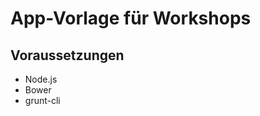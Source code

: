 App-Vorlage für Workshops
=========================

Voraussetzungen
---------------

 * Node.js
 * Bower
 * grunt-cli